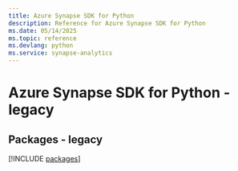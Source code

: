 ```yaml
---
title: Azure Synapse SDK for Python
description: Reference for Azure Synapse SDK for Python
ms.date: 05/14/2025
ms.topic: reference
ms.devlang: python
ms.service: synapse-analytics
---
```

# Azure Synapse SDK for Python - legacy
## Packages - legacy
[!INCLUDE [packages](synapse-index.md)]